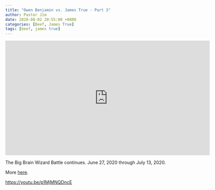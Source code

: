 ```yaml
---
title: "Owen Benjamin vs. James True - Part 3"
author: Pastor Jim
date: 2020-08-02 20:55:00 +0800
categories: [Beef, James True]
tags: [beef, james true]
---
```


<iframe width="640" height="360" scrolling="no" frameborder="0" style="border: none;" src="https://www.bitchute.com/embed/rEmXnwy63IU0/"></iframe>

The Big Brain Wizard Battle continues. June 27, 2020 through July 13, 2020.

More [here](https://digitaljonestown.com/categories/james-true).

https://youtu.be/p1MjMNQDncE